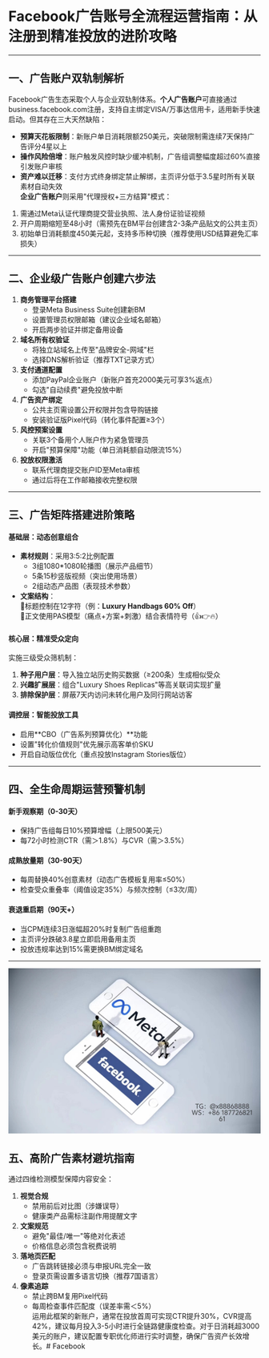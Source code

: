 # Facebook广告账号全流程运营指南：从注册到精准投放的进阶攻略
---
## 一、广告账户双轨制解析
Facebook广告生态采取个人与企业双轨制体系。**个人广告账户**可直接通过business.facebook.com注册，支持自主绑定VISA/万事达信用卡，适用新手快速启动。但其存在三大天然缺陷：  
- **预算天花板限制**：新账户单日消耗限额250美元，突破限制需连续7天保持广告评分4星以上  
- **操作风险倍增**：账户触发风控时缺少缓冲机制，广告组调整幅度超过60%直接引发账户审核  
- **资产难以迁移**：支付方式终身绑定禁止解绑，主页评分低于3.5星时所有关联素材自动失效  
**企业广告账户**则采用"代理授权+三方结算"模式：  
1. 需通过Meta认证代理商提交营业执照、法人身份证验证视频  
2. 开户周期缩短至48小时（需预先在BM平台创建含2-3条产品贴文的公共主页）  
3. 初始单日消耗额度450美元起，支持多币种切换（推荐使用USD结算避免汇率损失）  
---
## 二、企业级广告账户创建六步法  
1. **商务管理平台搭建**  
   - 登录Meta Business Suite创建新BM  
   - 设置管理员权限邮箱（建议企业域名邮箱）  
   - 开启两步验证并绑定备用设备  
2. **域名所有权验证**  
   - 将独立站域名上传至"品牌安全-网域"栏  
   - 选择DNS解析验证（推荐TXT记录方式）  
3. **支付通道配置**  
   - 添加PayPal企业账户（新账户首充2000美元可享3%返点）  
   - 勾选"自动续费"避免投放中断  
4. **广告资产绑定**  
   - 公共主页需设置公开权限并包含导购链接  
   - 安装验证版Pixel代码（转化事件配置≥3个）  
5. **风控预案设置**  
   - 关联3个备用个人账户作为紧急管理员  
   - 开启"预算保障"功能（单日消耗额自动限流15%）  
6. **投放权限激活**  
   - 联系代理商提交账户ID至Meta审核  
   - 通过后将在工作邮箱接收完整权限  
---
## 三、广告矩阵搭建进阶策略  
#### 基础层：动态创意组合  
- **素材规则**：采用3:5:2比例配置  
  - 3组1080*1080轮播图（展示产品细节）  
  - 5条15秒竖版视频（突出使用场景）  
  - 2组动态产品图（表现技术参数）  
- **文案结构**：  
  🔹标题控制在12字符（例：**Luxury Handbags 60% Off**）  
  🔹正文使用PAS模型（痛点+方案+刺激）结合表情符号（👍👉🔥）  
#### 核心层：精准受众定向  
实施三级受众筛机制：  
1. **种子用户层**：导入独立站历史购买数据（≥200条）生成相似受众  
2. **兴趣扩展层**：组合"Luxury Shoes Replicas"等高关联词实现扩量  
3. **排除保护层**：屏蔽7天内访问未转化用户及同行网站访客  
#### 调控层：智能投放工具  
- 启用**CBO（广告系列预算优化）**功能  
- 设置"转化价值规则"优先展示高客单价SKU  
- 开启自动版位优化（重点投放Instagram Stories版位）  
---
## 四、全生命周期运营预警机制  
#### 新手观察期（0-30天）  
- 保持广告组每日10%预算增幅（上限500美元）  
- 每72小时检测CTR（需＞1.8%）与CVR（需＞3.5%）  
#### 成熟放量期（30-90天）  
- 每周替换40%创意素材（动态广告模板复用率≤50%）  
- 检查受众重叠率（阈值设定35%）与频次控制（≤3次/周）  
#### 衰退重启期（90天+）  
- 当CPM连续3日涨幅超20%时复制广告组重跑  
- 主页评分跌破3.8星立即启用备用主页  
- 投放违规率达到15%需更换BM绑定域名  
---
![替代文字](微信图片_20250331131736.jpg)
## 五、高阶广告素材避坑指南  
通过四维检测模型保障内容安全：  
1. **视觉合规**  
   - 禁用前后对比图（涉嫌误导）  
   - 健康类产品需标注副作用提醒文字  
2. **文案规范**  
   - 避免"最佳/唯一"等绝对化表述  
   - 价格信息必须包含税费说明  
3. **落地页匹配**  
   - 广告跳转链接必须与申报URL完全一致  
   - 登录页需设置多语言切换（推荐7国语言）  
4. **像素追踪**  
   - 禁止跨BM复用Pixel代码  
   - 每周检查事件匹配度（误差率需＜5%）  
运用此框架的新账户，通常在投放首周可实现CTR提升30%，CVR提高42%，建议每月投入3-5小时进行全链路健康度检查。对于日消耗超3000美元的账户，建议配置专职优化师进行实时调整，确保广告资产长效增长。# Facebook
